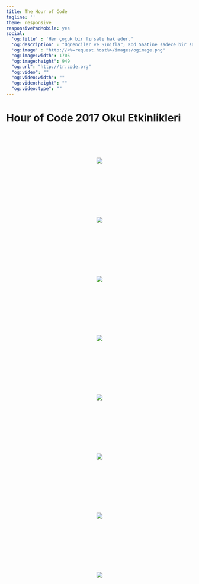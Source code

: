 ```yaml
---
title: The Hour of Code
tagline: ''
theme: responsive
responsivePadMobile: yes
social:
  'og:title' : 'Her çocuk bir fırsatı hak eder.'
  'og:description' : "Öğrenciler ve Sınıflar; Kod Saatine sadece bir saatinizi ayırarak programlamanın ne kadar eğlenceli olduğunu keşfedin"
  'og:image' : "http://<%=request.host%>/images/ogimage.png"
  "og:image:width": 1705
  "og:image:height": 949
  "og:url": "http://tr.code.org"
  "og:video": ""
  "og:video:width": ""
  "og:video:height": ""
  "og:video:type": ""
---
```


<div class="container-wrap">
  <div class="container main-content">
    <div class="row">
      <h1 class="text-align-center">Hour of Code 2017 Okul Etkinlikleri</h1>
      <div class="row">
        <div class="col-sm-3 col span_3">
          <div class="logo_column text-align-center" style="display: table; height: 160px; width: 100%;">
            <a style="display: table-cell; vertical-align: middle; text-align: center;" href="https://www.robincode.org/" target="_blank"><img style="max-width: 100%" src="/images/trcode3.png"></a>
          </div>
          <div class="logo_column text-align-center" style="display: table; height: 160px; width: 100%;">
            <a style="display: table-cell; vertical-align: middle; text-align: center;" href="https://www.robincode.org" target="_blank"><img style="max-width: 100%" src="/images/trcode1.png"></a>
          </div>
		  <div class="logo_column text-align-center" style="display: table; height: 160px; width: 100%;">
            <a style="display: table-cell; vertical-align: middle; text-align: center;" href="http://www.robincode.org" target="_blank"><img style="max-width: 100%" src="/images/trcode2.png"></a>
          </div>
        </div>
        <div class="col-sm-3 col span_3">
          <div class="logo_column text-align-center" style="display: table; height: 160px; width: 100%;">
            <a style="display: table-cell; vertical-align: middle; text-align: center;" href="https://www.google.com/nonprofits/" target="_blank"><img style="max-width: 100%" src="/images/Google-for-Nonprofits.png"></a>
          </div>
          <div class="logo_column text-align-center" style="display: table; height: 160px; width: 100%;">
            <a style="display: table-cell; vertical-align: middle; text-align: center;" href="https://www.oracle.com/tr/index.html" target="_blank"><img style="max-width: 100%" src="/images/Oracle-Academy.png"></a>
          </div>
		  <div class="logo_column text-align-center" style="display: table; height: 160px; width: 100%;">
            <a style="display: table-cell; vertical-align: middle; text-align: center;" href="https://www.ibm.com/tr-tr/" target="_blank"><img style="max-width: 100%" src="/images/IBM.jpg"></a>
          </div>
        </div>
        <div class="col-sm-3 col span_3">
          <div class="logo_column text-align-center" style="display: table; height: 160px; width: 100%;">
            <a style="display: table-cell; vertical-align: middle; text-align: center;" href="http://www.gyctrade.com/?Lang=TR" target="_blank"><img style="max-width: 100%" src="/images/GYC-Trade.png"></a>
          </div>
          <div class="logo_column text-align-center" style="display: table; height: 160px; width: 100%;">
            <a style="display: table-cell; vertical-align: middle; text-align: center;" href="https://www.paypal.com/tr/home" target="_blank"><img style="max-width: 100%" src="/images/Paypal.png"></a>
          </div>
        </div>
      </div>
    </div><!--/row-->
  </div><!--/container main-content-->
</div>
